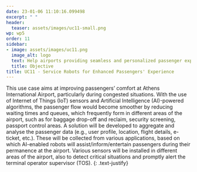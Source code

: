 ```yaml
---
date: 23-01-06 11:10:16.099498
excerpt: " "
header:
  teaser: assets/images/uc11-small.png
wp: wp5
order: 11
sidebar:
- image: assets/images/uc11.png
  image_alt: logo
  text: Help airports providing seamless and personalized passenger experience while increasing efficiency and reducing costs, thanks to the deployment of prototypes supported by combinations of robots, AI algorithms, IoT sensors and B5G technologies.
  title: Objective
title: UC11 - Service Robots for Enhanced Passengers' Experience
---
```

This use case aims at improving passengers’ comfort at Athens International Airport, particularly during congested situations. With the use of Internet of Things (IoT) sensors and Artificial Intelligence (AI)-powered algorithms, the passenger flow would become smoother by reducing waiting times and queues, which frequently form in different areas of the airport, such as for baggage drop-off and reclaim, security screening, passport control areas. A solution will be developed to aggregate and analyse the passenger data (e.g., user profile, location, flight details, e-ticket, etc.). These will be collected from various applications, based on which AI-enabled robots will assist/inform/entertain passengers during their permanence at the airport. Various sensors will be installed in different areas of the airport, also to detect critical situations and promptly alert the terminal operator supervisor (TOS).
{: .text-justify}
